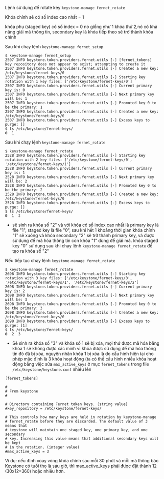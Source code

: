 Lệnh sử dụng để rotate key `keystone-manage fernet_rotate`

Khóa chính sẽ có số index cao nhất = 1

khóa phụ (staged key) có số index = 0 nó giống như 1 khóa thứ 2,nó có khả năng giải mã thông tin, secondary key là khóa tiếp theo sẽ trở thành khóa chính

Sau khi chạy lệnh `keystone-manage fernet_setup`

```
$ keystone-manage fernet_setup
2507 INFO keystone.token.providers.fernet.utils [-] [fernet_tokens] key_repository does not appear to exist; attempting to create it
2507 INFO keystone.token.providers.fernet.utils [-] Created a new key: /etc/keystone/fernet-keys/0
2507 INFO keystone.token.providers.fernet.utils [-] Starting key rotation with 1 key files: ['/etc/keystone/fernet-keys/0']
2507 INFO keystone.token.providers.fernet.utils [-] Current primary key is: 0
2507 INFO keystone.token.providers.fernet.utils [-] Next primary key will be: 1
2507 INFO keystone.token.providers.fernet.utils [-] Promoted key 0 to be the primary: 1
2507 INFO keystone.token.providers.fernet.utils [-] Created a new key: /etc/keystone/fernet-keys/0
2507 INFO keystone.token.providers.fernet.utils [-] Excess keys to purge: []
$ ls /etc/keystone/fernet-keys/
0  1
```

Sau khi chạy lệnh `keystone-manage fernet_rotate`

```
$ keystone-manage fernet_rotate
2528 INFO keystone.token.providers.fernet.utils [-] Starting key rotation with 2 key files: ['/etc/keystone/fernet-keys/0', '/etc/keystone/fernet-keys/1']
2528 INFO keystone.token.providers.fernet.utils [-] Current primary key is: 1
2528 INFO keystone.token.providers.fernet.utils [-] Next primary key will be: 2
2528 INFO keystone.token.providers.fernet.utils [-] Promoted key 0 to be the primary: 2
2528 INFO keystone.token.providers.fernet.utils [-] Created a new key: /etc/keystone/fernet-keys/0
2528 INFO keystone.token.providers.fernet.utils [-] Excess keys to purge: []
$ ls /etc/keystone/fernet-keys/
0  1  2
```
- sẽ sinh ra khóa số "2" và với khóa có số index cao nhất là primary key là file "1", staged key là file "0", sau khi hết 1 khoảng thời gian khóa chính "1" sẽ xuống và khóa secondary "2" sẽ trở thành primary key, và được sử dụng để mã hóa thông tin còn khóa "1" dùng để giải mã. khóa staged key "0" sử dụng sau khi chạy lệnh `keystone-manage fernet_rotate` để tạo ra khóa số "2"

Nếu tiếp tục chạy lệnh `keystone-manage fernet_rotate`
```
$ keystone-manage fernet_rotate
2698 INFO keystone.token.providers.fernet.utils [-] Starting key rotation with 3 key files: ['/etc/keystone/fernet-keys/0', '/etc/keystone/fernet-keys/1', '/etc/keystone/fernet-keys/2']
2698 INFO keystone.token.providers.fernet.utils [-] Current primary key is: 2
2698 INFO keystone.token.providers.fernet.utils [-] Next primary key will be: 3
2698 INFO keystone.token.providers.fernet.utils [-] Promoted key 0 to be the primary: 3
2698 INFO keystone.token.providers.fernet.utils [-] Created a new key: /etc/keystone/fernet-keys/0
2698 INFO keystone.token.providers.fernet.utils [-] Excess keys to purge: [1]
$ ls /etc/keystone/fernet-keys/
0  2  3
```

- Sẽ sinh ra khóa số "3" và khóa số 1 sẽ bị xóa, mọi thứ được mã hóa bằng khóa 1 sẽ không được xác minh vì khóa được sử dụng để mã hóa thông tin đó đã bị xóa, nguyên nhân khóa 1 bị xóa là do cấu hình hiện tại cho phép mặc định là 3 khóa hoạt động (ta có thể cấu hình nhiều khóa hoạt động bằng việc sửa `max_active_keys` ở mục `fernet_tokens` trong file `/etc/keystone/keystone.conf` nhiều lên 

```
[fernet_tokens]

#
# From keystone
#

# Directory containing Fernet token keys. (string value)
#key_repository = /etc/keystone/fernet-keys/

# This controls how many keys are held in rotation by keystone-manage
# fernet_rotate before they are discarded. The default value of 3 means that
# keystone will maintain one staged key, one primary key, and one secondary
# key. Increasing this value means that additional secondary keys will be kept
# in the rotation. (integer value)
#max_active_keys = 3
```

Ví dụ: nếu định xoay vòng khóa chính sau mỗi 30 phút và mỗi mã thông báo Keystone có tuổi thọ là sáu giờ, thì max_active_keys phải được đặt thành 12 (30x12=360) hoặc nhiều hơn.


